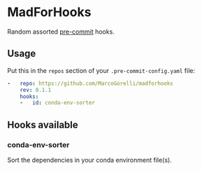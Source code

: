 # MadForHooks

Random assorted [pre-commit](https://github.com/pre-commit/pre-commit) hooks.

## Usage

Put this in the `repos` section of your `.pre-commit-config.yaml` file:

```yaml
-   repo: https://github.com/MarcoGorelli/madforhooks
    rev: 0.1.1
    hooks:
    -   id: conda-env-sorter
```

## Hooks available

### conda-env-sorter

Sort the dependencies in your conda environment file(s).
